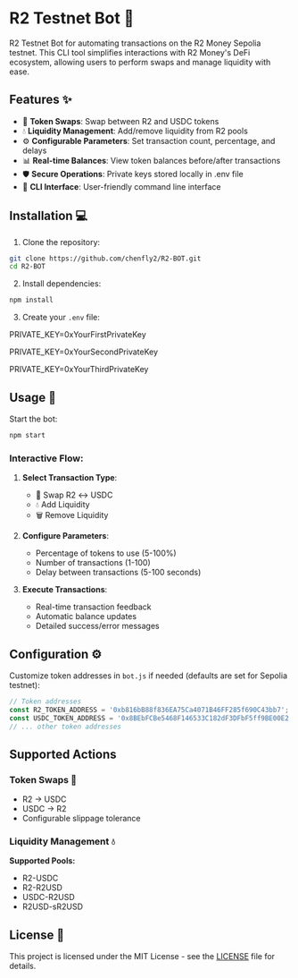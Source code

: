 # R2 Testnet Bot 🤖

 R2 Testnet Bot for automating transactions on the R2 Money Sepolia testnet. This CLI tool simplifies interactions with R2 Money's DeFi ecosystem, allowing users to perform swaps and manage liquidity with ease.


## Features ✨

- 🔄 **Token Swaps**: Swap between R2 and USDC tokens
- 💧 **Liquidity Management**: Add/remove liquidity from R2 pools
- ⚙️ **Configurable Parameters**: Set transaction count, percentage, and delays
- 📊 **Real-time Balances**: View token balances before/after transactions
- 🛡️ **Secure Operations**: Private keys stored locally in .env file
- 📱 **CLI Interface**: User-friendly command line interface

## Installation 💻

1. Clone the repository:
```bash
git clone https://github.com/chenfly2/R2-BOT.git
cd R2-BOT
```

2. Install dependencies:
```bash
npm install
```

3. Create your `.env` file:

PRIVATE_KEY=0xYourFirstPrivateKey

PRIVATE_KEY=0xYourSecondPrivateKey

PRIVATE_KEY=0xYourThirdPrivateKey

## Usage 🚀

Start the bot:
```bash
npm start
```

### Interactive Flow:
1. **Select Transaction Type**:
   - 🔄 Swap R2 ↔ USDC
   - 💧 Add Liquidity
   - 🗑️ Remove Liquidity

2. **Configure Parameters**:
   - Percentage of tokens to use (5-100%)
   - Number of transactions (1-100)
   - Delay between transactions (5-100 seconds)

3. **Execute Transactions**:
   - Real-time transaction feedback
   - Automatic balance updates
   - Detailed success/error messages

## Configuration ⚙️

Customize token addresses in `bot.js` if needed (defaults are set for Sepolia testnet):
```javascript
// Token addresses
const R2_TOKEN_ADDRESS = '0xb816bB88f836EA75Ca4071B46FF285f690C43bb7';
const USDC_TOKEN_ADDRESS = '0x8BEbFCBe5468F146533C182dF3DFbF5ff9BE00E2';
// ... other token addresses
```

## Supported Actions

### Token Swaps 🔄
- R2 → USDC
- USDC → R2
- Configurable slippage tolerance

### Liquidity Management 💧
**Supported Pools:**
- R2-USDC
- R2-R2USD
- USDC-R2USD
- R2USD-sR2USD

## License 📄

This project is licensed under the MIT License - see the [LICENSE](LICENSE) file for details.
